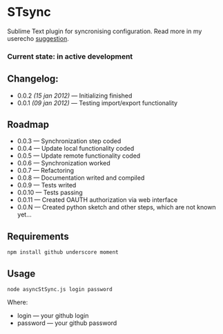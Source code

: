 # STsync #

Sublime Text plugin for syncronising configuration. Read more in my userecho [suggestion][1].

### Current state: in active development ###

## Changelog: ##

* 0.0.2 *(15 jan 2012)* — Initializing finished
* 0.0.1 *(09 jan 2012)* — Testing import/export functionality

## Roadmap ##

* 0.0.3 — Synchronization step coded
* 0.0.4 — Update local functionality coded
* 0.0.5 — Update remote functionality coded
* 0.0.6 — Synchronization worked
* 0.0.7 — Refactoring
* 0.0.8 — Documentation writed and compiled
* 0.0.9 — Tests writed
* 0.0.10 — Tests passing
* 0.0.11 — Created OAUTH authorization via web interface
* 0.0.N — Created python sketch and other steps, which are not known yet…

## Requirements ##

    npm install github underscore moment

## Usage ##
    
    node asyncStSync.js login password

Where:

* login — your github login
* password — your github password








[1]: http://sublimetext.userecho.com/topic/111402-syncing-settings-files-and-plugins-list-with-gistgithubcom/ 'Syncing settings files and plugins list with gist.github.com'
